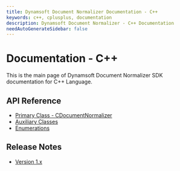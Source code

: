 ```yaml
---
title: Dynamsoft Document Normalizer Documentation - C++
keywords: c++, cplusplus, documentation
description: Dynamsoft Document Normalizer - C++ Documentation
needAutoGenerateSidebar: false
---
```


# Documentation - C++

This is the main page of Dynamsoft Document Normalizer SDK documentation for C++ Language.

## API Reference

- [Primary Class - CDocumentNormalizer](api-reference/index.md#primary-class)
- [Auxiliary Classes](api-reference/index.md#auxiliary-classes)
- [Enumerations](api-reference/index.md#enumerations)

## Release Notes
- [Version 1.x](release-notes/cpp-1.md)
